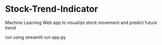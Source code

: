 # Stock-Trend-Indicator
Machine Learning Web app to visualize stock movement and predict future trend

run using   streamlit run app.py
